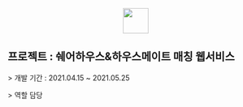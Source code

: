 <p align="center"><img src="https://0905cjw.github.io/seoulmate_logo.png" height="50px"/></p>
<h2>프로젝트 : 쉐어하우스&하우스메이트 매칭 웹서비스</h2>
<p>> 개발 기간 : 2021.04.15 ~ 2021.05.25</p>
<p>> 역할 담당</p>
<div style='background-color:#eee;>
<p>  윤민 : 커뮤니티, 신고, 찜 | 대쉬보드, 신고/문의 관리</p>
<p>  지연주 : 하우스/메이트 등록·수정·삭제, 하우스/메이트 공유하기</p>
<p>  김현아 : 마이페이지, 하우스/메이트 상세정보, 프리미엄 결제 | 하우스/메이트/매출/결제</p>
<p>  김두별 : INDEX, 로그인, 지도, 채팅</p>
<p>  최정원 : 매칭 시스템, 회원, FAQ | 회원/FAQ 관리</p>
</div>
<br/>
<p>협업 툴</p>
<details>
  <summary>프로젝트 샅샅이 살펴보기↓</summary>
  <p align="center"><img src="https://0905cjw.github.io/seoulmate/project01.png" width="80%"/></p>
  <p align="center"><img src="https://0905cjw.github.io/seoulmate/project02.png" width="80%"/></p>
  <p align="center"><img src="https://0905cjw.github.io/seoulmate/project03.png" width="80%"/></p>
  <p align="center"><img src="https://0905cjw.github.io/seoulmate/project04.png" width="80%"/></p>
  <p align="center"><img src="https://0905cjw.github.io/seoulmate/project05.png" width="80%"/></p>
  <p align="center"><img src="https://0905cjw.github.io/seoulmate/project06.png" width="80%"/></p>
  <p align="center"><img src="https://0905cjw.github.io/seoulmate/project07.png" width="80%"/></p>
  <p align="center"><img src="https://0905cjw.github.io/seoulmate/project08.png" width="80%"/></p>
  <p align="center"><img src="https://0905cjw.github.io/seoulmate/project09.png" width="80%"/></p>
  <p align="center"><img src="https://0905cjw.github.io/seoulmate/project10.png" width="80%"/></p>
  <p align="center"><img src="https://0905cjw.github.io/seoulmate/project11.png" width="80%"/></p>
  <p align="center"><img src="https://0905cjw.github.io/seoulmate/project12.png" width="80%"/></p>
  <p align="center"><img src="https://0905cjw.github.io/seoulmate/project13.png" width="80%"/></p>
  <p align="center"><img src="https://0905cjw.github.io/seoulmate/project14.png" width="80%"/></p>
  <p align="center"><img src="https://0905cjw.github.io/seoulmate/project15.png" width="80%"/></p>
  <p align="center"><img src="https://0905cjw.github.io/seoulmate/project16.png" width="80%"/></p>
  <p align="center"><img src="https://0905cjw.github.io/seoulmate/project17.png" width="80%"/></p>
  <p align="center"><img src="https://0905cjw.github.io/seoulmate/project18.png" width="80%"/></p>
  <p align="center"><img src="https://0905cjw.github.io/seoulmate/project19.png" width="80%"/></p>
  <p align="center"><img src="https://0905cjw.github.io/seoulmate/project20.png" width="80%"/></p>
  <p align="center"><img src="https://0905cjw.github.io/seoulmate/project21.png" width="80%"/></p>
  <p align="center"><img src="https://0905cjw.github.io/seoulmate/project22.png" width="80%"/></p>
  <p align="center"><img src="https://0905cjw.github.io/seoulmate/project23.png" width="80%"/></p>
  <p align="center"><img src="https://0905cjw.github.io/seoulmate/project24.png" width="80%"/></p>
  <p align="center"><img src="https://0905cjw.github.io/seoulmate/project25.png" width="80%"/></p>
  <p align="center"><img src="https://0905cjw.github.io/seoulmate/project26.png" width="80%"/></p>
  <p align="center"><img src="https://0905cjw.github.io/seoulmate/project27.png" width="80%"/></p>
  <p align="center"><img src="https://0905cjw.github.io/seoulmate/project28.png" width="80%"/></p>
  <p align="center"><img src="https://0905cjw.github.io/seoulmate/project29.png" width="80%"/></p>
  <p align="center"><img src="https://0905cjw.github.io/seoulmate/project30.png" width="80%"/></p>
  <p align="center"><img src="https://0905cjw.github.io/seoulmate/project31.png" width="80%"/></p>
  <p align="center"><img src="https://0905cjw.github.io/seoulmate/project32.png" width="80%"/></p>
  <p align="center"><img src="https://0905cjw.github.io/seoulmate/project33.png" width="80%"/></p>
  <p align="center"><img src="https://0905cjw.github.io/seoulmate/project34.png" width="80%"/></p>
  <p align="center"><img src="https://0905cjw.github.io/seoulmate/project35.png" width="80%"/></p>
  <p align="center"><img src="https://0905cjw.github.io/seoulmate/project36.png" width="80%"/></p>
  <p align="center"><img src="https://0905cjw.github.io/seoulmate/project37.png" width="80%"/></p>
  <p align="center"><img src="https://0905cjw.github.io/seoulmate/project38.png" width="80%"/></p>
  <p align="center"><img src="https://0905cjw.github.io/seoulmate/project39.png" width="80%"/></p>
  <p align="center"><img src="https://0905cjw.github.io/seoulmate/project40.png" width="80%"/></p>
  <p align="center"><img src="https://0905cjw.github.io/seoulmate/project41.png" width="80%"/></p>
  <p align="center"><img src="https://0905cjw.github.io/seoulmate/project42.png" width="80%"/></p>
  <p align="center"><img src="https://0905cjw.github.io/seoulmate/project43.png" width="80%"/></p>
  <p align="center"><img src="https://0905cjw.github.io/seoulmate/project44.png" width="80%"/></p>
  <p align="center"><img src="https://0905cjw.github.io/seoulmate/project45.png" width="80%"/></p>
  <p align="center"><img src="https://0905cjw.github.io/seoulmate/project46.png" width="80%"/></p>
  <p align="center"><img src="https://0905cjw.github.io/seoulmate/project47.png" width="80%"/></p>
  <p align="center"><img src="https://0905cjw.github.io/seoulmate/project48.png" width="80%"/></p>
  <p align="center"><img src="https://0905cjw.github.io/seoulmate/project49.png" width="80%"/></p>
  <p align="center"><img src="https://0905cjw.github.io/seoulmate/project50.png" width="80%"/></p>
  <p align="center"><img src="https://0905cjw.github.io/seoulmate/project51.png" width="80%"/></p>
  <p align="center"><img src="https://0905cjw.github.io/seoulmate/project52.png" width="80%"/></p>
  <p align="center"><img src="https://0905cjw.github.io/seoulmate/project53.png" width="80%"/></p>
  <p align="center"><img src="https://0905cjw.github.io/seoulmate/project54.png" width="80%"/></p>
  <p align="center"><img src="https://0905cjw.github.io/seoulmate/project55.png" width="80%"/></p>
  <p align="center"><img src="https://0905cjw.github.io/seoulmate/project56.png" width="80%"/></p>
  <p align="center"><img src="https://0905cjw.github.io/seoulmate/project57.png" width="80%"/></p>
  <p align="center"><img src="https://0905cjw.github.io/seoulmate/project58.png" width="80%"/></p>
  <p align="center"><img src="https://0905cjw.github.io/seoulmate/project59.png" width="80%"/></p>
  <p align="center"><img src="https://0905cjw.github.io/seoulmate/project60.png" width="80%"/></p>
  <p align="center"><img src="https://0905cjw.github.io/seoulmate/project61.png" width="80%"/></p>
  <p align="center"><img src="https://0905cjw.github.io/seoulmate/project62.png" width="80%"/></p>
</details>
<br/>

